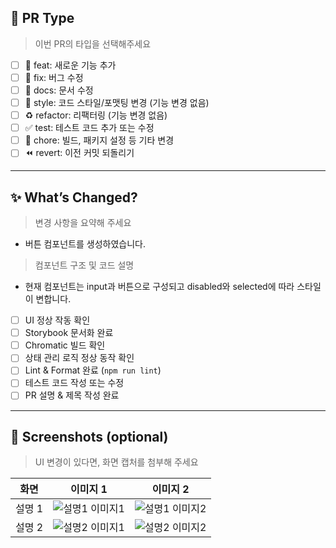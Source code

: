 ## 📌 PR Type

> 이번 PR의 타입을 선택해주세요

- [ ] 🚀 feat: 새로운 기능 추가
- [ ] 🐛 fix: 버그 수정
- [ ] 📝 docs: 문서 수정
- [ ] 💄 style: 코드 스타일/포맷팅 변경 (기능 변경 없음)
- [ ] ♻️ refactor: 리팩터링 (기능 변경 없음)
- [ ] ✅ test: 테스트 코드 추가 또는 수정
- [ ] 🔧 chore: 빌드, 패키지 설정 등 기타 변경
- [ ] ⏪ revert: 이전 커밋 되돌리기

---

## ✨ What’s Changed?

> 변경 사항을 요약해 주세요

- 버튼 컴포넌트를 생성하였습니다.

> 컴포넌트 구조 및 코드 설명

- 현재 컴포넌트는 input과 버튼으로 구성되고 disabled와 selected에 따라 스타일이 변합니다.

- [ ] UI 정상 작동 확인
- [ ] Storybook 문서화 완료
- [ ] Chromatic 빌드 확인
- [ ] 상태 관리 로직 정상 동작 확인
- [ ] Lint & Format 완료 (`npm run lint`)
- [ ] 테스트 코드 작성 또는 수정
- [ ] PR 설명 & 제목 작성 완료

---

## 📸 Screenshots (optional)

> UI 변경이 있다면, 화면 캡처를 첨부해 주세요

| 화면 | 이미지 1 | 이미지 2 |
|------|----------|----------|
| 설명 1 | ![설명1 이미지1](URL_1) | ![설명1 이미지2](URL_2) |
| 설명 2 | ![설명2 이미지1](URL_3) | ![설명2 이미지2](URL_4) |
